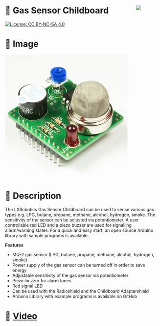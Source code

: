 <a href="https://lxrobotics.com/"><img align="right" src="https://assets.lxrobotics.com/logo-old/lxrobotics.png" width="15%"></a>
💾 Gas Sensor Childboard
========================

[![License: CC BY-NC-SA 4.0](https://img.shields.io/badge/License-CC%20BY--NC--SA%204.0-lightgrey.svg)](http://creativecommons.org/licenses/by-nc-sa/4.0/)

# 📸 Image

![LXRobotics P6_1 Gassensor Childboard](images/gassensor-childboard-side-small.jpg)

# 📂 Description

The LXRobotics Gas Sensor Childboard can be used to sense various gas types e.g. LPG, butane, propane, methane, alcohol, hydrogen, smoke. The sensitivity of the sensor can be adjusted via potentiometer. A user controllable red LED and a piezo buzzer are used for signalling alarm/warning states. For a quick and easy start, an open source Arduino library with sample programs is available.

**Features**

* MQ-2 gas sensor (LPG, butane, propane, methane, alcohol, hydrogen, smoke)
* Power supply of the gas sensor can be turned off in order to save energy
* Adjustable sensitivity of the gas sensor via potentiometer
* Piezo-buzzer for alarm tones
* Red signal LED
* Can be used with the Radioshield and the Childboard Adaptershield
* Arduino Library with example programs is available on GitHub

# 🎥 [Video](images/gas_sensor_childboard_demo.mp4)
